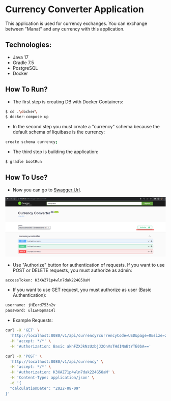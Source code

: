 # Currency Converter Application

This application is used for currency exchanges. 
You can exchange between "Manat" and any currency with this application.

## Technologies:
* Java 17
* Gradle 7.5
* PostgreSQL
* Docker

## How To Run?

* The first step is creating DB with Docker Containers:
```sh
$ cd .\docker\
$ docker-compose up
```

* In the second step you must create a "currency" schema because the default schema of liquibase is the currency:
```sh
create schema currency;
```

* The third step is building the application:
```sh
$ gradle bootRun
```

## How To Use?
* Now you can go to [Swagger Url](http://localhost:8080/swagger-ui/index.html#/).

![Product Name Screen Shot](./src/main/resources/images/swagger-screen.png)

* Use "Authorize" button for authentication of requests. If you want to use POST or DELETE requests, you must authorize as admin:
```sh
accessToken: K3XAZ71p4wln7dak224G5OaM
```

* If you want to use GET request, you must authorize as user (Basic Authentication):
```sh
username: jHEerd753n2v
password: ulLwH6pma14l
```

* Example Requests:
```sh
curl -X 'GET' \
  'http://localhost:8080/v1/api/currency?currencyCode=USD&page=0&size=20' \
  -H 'accept: */*' \
  -H 'Authorization: Basic akhFZXJkNzUzbjJ2OnVsTHdINnBtYTE0bA=='
```
```sh
curl -X 'POST' \
  'http://localhost:8080/v1/api/currency' \
  -H 'accept: */*' \
  -H 'Authorization: K3XAZ71p4wln7dak224G5OaM' \
  -H 'Content-Type: application/json' \
  -d '{
  "calculationDate": "2022-08-09"
}'
```
